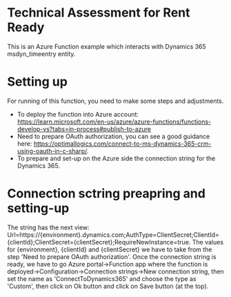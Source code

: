 # Technical Assessment for Rent Ready
This is an Azure Function example which interacts with Dynamics 365  msdyn_timeentry entity.

# Setting up
For running of this function, you need to make some steps and adjustments.
- To deploy the function into Azure account: https://learn.microsoft.com/en-us/azure/azure-functions/functions-develop-vs?tabs=in-process#publish-to-azure
- Need to prepare OAuth authorization, you can see a good guidance here: https://optimallogics.com/connect-to-ms-dynamics-365-crm-using-oauth-in-c-sharp/.
- To prepare and set-up on the Azure side the connection string for the Dynamics 365. 

# Connection sctring preapring and setting-up
The string has the next view:
Url=https://{environment}.dynamics.com;AuthType=ClientSecret;ClientId={clientId};ClientSecret={clientSecret};RequireNewInstance=true. 
The values for {environment}, {clientId} and {clientSecret} we have to take from the step 'Need to prepare OAuth authorization'. 
Once the connection string is ready, we have to go Azure portal->Function app where the function is deployed->Configuration->Connection strings->New connection string, then set the name as 'ConnectToDynamics365' and choose the type as 'Custom', then click on Ok button and click on Save button (at the top).